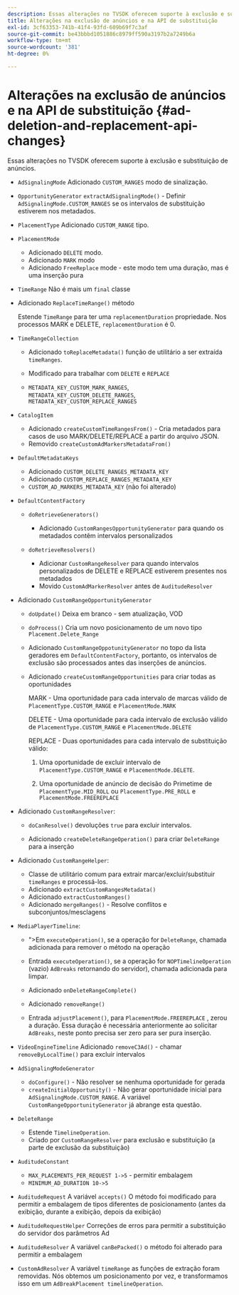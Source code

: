 ```yaml
---
description: Essas alterações no TVSDK oferecem suporte à exclusão e substituição de anúncios.
title: Alterações na exclusão de anúncios e na API de substituição
exl-id: 3cf63353-741b-41f4-93fd-609b69f7c3af
source-git-commit: be43bbbd1051886c8979ff590a3197b2a7249b6a
workflow-type: tm+mt
source-wordcount: '381'
ht-degree: 0%

---
```


# Alterações na exclusão de anúncios e na API de substituição {#ad-deletion-and-replacement-api-changes}

Essas alterações no TVSDK oferecem suporte à exclusão e substituição de anúncios.

* `AdSignalingMode` Adicionado `CUSTOM_RANGES` modo de sinalização.

* `OpportunityGenerator`  `extractAdSignalingMode()` - Definir `AdSignalingMode.CUSTOM_RANGES` se os intervalos de substituição estiverem nos metadados.

* `PlacementType` Adicionado `CUSTOM_RANGE` tipo.

* `PlacementMode`

   * Adicionado `DELETE` modo.
   * Adicionado `MARK` modo
   * Adicionado `FreeReplace` mode - este modo tem uma duração, mas é uma inserção pura

* `TimeRange` Não é mais um `final` classe

* Adicionado `ReplaceTimeRange()` método

   Estende `TimeRange` para ter uma `replacementDuration` propriedade. Nos processos MARK e DELETE, `replacementDuration` é 0.

* `TimeRangeCollection`

   * Adicionado `toReplaceMetadata()` função de utilitário a ser extraída `timeRanges`.

   * Modificado para trabalhar com `DELETE` e `REPLACE`

   * `METADATA_KEY_CUSTOM_MARK_RANGES`, `METADATA_KEY_CUSTOM_DELETE_RANGES`, `METADATA_KEY_CUSTOM_REPLACE_RANGES`

* `CatalogItem`

   * Adicionado `createCustomTimeRangesFrom()` - Cria metadados para casos de uso MARK/DELETE/REPLACE a partir do arquivo JSON.
   * Removido `createCustomAdMarkersMetadataFrom()`

* `DefaultMetadataKeys`

   * Adicionado `CUSTOM_DELETE_RANGES_METADATA_KEY`
   * Adicionado `CUSTOM_REPLACE_RANGES_METADATA_KEY`
   * `CUSTOM_AD_MARKERS_METADATA_KEY` (não foi alterado)

* `DefaultContentFactory`

   * `doRetrieveGenerators()`

      * Adicionado `CustomRangesOpportunityGenerator` para quando os metadados contêm intervalos personalizados
   * `doRetrieveResolvers()`

      * Adicionar `CustomRangeResolver` para quando intervalos personalizados de DELETE e REPLACE estiverem presentes nos metadados
      * Movido `CustomAdMarkerResolver` antes de `AuditudeResolver`


* Adicionado `CustomRangeOpportunityGenerator`

   * `doUpdate()` Deixa em branco - sem atualização, VOD
   * `doProcess()` Cria um novo posicionamento de um novo tipo `Placement.Delete_Range`

   * Adicionado `CustomRangeOppotunityGenerator` no topo da lista geradores em `DefaultContentFactory`, portanto, os intervalos de exclusão são processados antes das inserções de anúncios.

   * Adicionado `createCustomRangeOpportunities` para criar todas as oportunidades

      MARK - Uma oportunidade para cada intervalo de marcas válido de `PlacementType.CUSTOM_RANGE` e `PlacementMode.MARK`

      DELETE - Uma oportunidade para cada intervalo de exclusão válido de `PlacementType.CUSTOM_RANGE` e `PlacementMode.DELETE`

      REPLACE - Duas oportunidades para cada intervalo de substituição válido:

      1. Uma oportunidade de excluir intervalo de `PlacementType.CUSTOM_RANGE` e `PlacementMode.DELETE`.

      1. Uma oportunidade de anúncio de decisão do Primetime de `PlacementType.MID_ROLL` ou `PlacementType.PRE_ROLL` e `PlacementMode.FREEREPLACE`

* Adicionado `CustomRangeResolver`:

   * `doCanResolve()` devoluções `true` para excluir intervalos.

   * Adicionado `createDeleteRangeOperation()` para criar `DeleteRange` para a inserção

* Adicionado `CustomRangeHelper`:

   * Classe de utilitário comum para extrair marcar/excluir/substituir `timeRanges` e processá-los.
   * Adicionado `extractCustomRangesMetadata()`
   * Adicionado `extractCustomRanges()`
   * Adicionado `mergeRanges()` - Resolve conflitos e subconjuntos/mesclagens

* `MediaPlayerTimeline`:

   * &quot;>Em `executeOperation()`, se a operação for `DeleteRange`, chamada adicionada para remover o método na operação

   * Entrada `executeOperation()`, se a operação for `NOPTimelineOperation` (vazio) `AdBreaks` retornando do servidor), chamada adicionada para limpar.

   * Adicionado `onDeleteRangeComplete()`
   * Adicionado `removeRange()`
   * Entrada `adjustPlacement()`, para `PlacementMode.FREEREPLACE` , zerou a duração. Essa duração é necessária anteriormente ao solicitar `AdBreaks`, neste ponto precisa ser zero para ser pura inserção.

* `VideoEngineTimeline` Adicionado `removeC3Ad()` - chamar `removeByLocalTime()` para excluir intervalos

* `AdSignalingModeGenerator`

   * `doConfigure()` - Não resolver se nenhuma oportunidade for gerada
   * `createInitialOpportunity()` - Não gerar oportunidade inicial para `AdSignalingMode.CUSTOM_RANGE`. A variável `CustomRangeOpportunityGenerator` já abrange esta questão.

* `DeleteRange`

   * Estende `TimelineOperation`.
   * Criado por `CustomRangeResolver` para exclusão e substituição (a parte de exclusão da substituição)

* `AuditudeConstant`

   * `MAX_PLACEMENTS_PER_REQUEST 1->5` - permitir embalagem
   * `MINIMUM_AD_DURATION 10->5`

* `AuditudeRequest` A variável `accepts()` O método foi modificado para permitir a embalagem de tipos diferentes de posicionamento (antes da exibição, durante a exibição, depois da exibição)

* `AuditudeRequestHelper` Correções de erros para permitir a substituição do servidor dos parâmetros Ad

* `AuditudeResolver` A variável `canBePacked()` o método foi alterado para permitir a embalagem

* `CustomAdResolver` A variável `timeRange` as funções de extração foram removidas. Nós obtemos um posicionamento por vez, e transformamos isso em um `AdBreakPlacement timelineOperation`.
